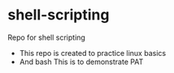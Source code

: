 # shell-scripting
Repo for shell scripting

* This repo is created to practice linux basics 
* And bash
 This is to demonstrate PAT
 